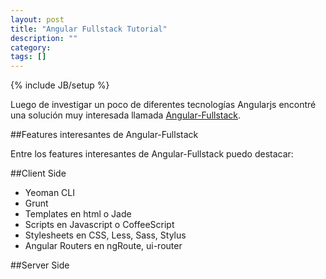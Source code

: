 ```yaml
---
layout: post
title: "Angular Fullstack Tutorial"
description: ""
category: 
tags: []
---
```

{% include JB/setup %}

Luego de investigar un poco de diferentes tecnologías Angularjs encontré una solución muy interesada llamada [Angular-Fullstack](https://github.com/DaftMonk/generator-angular-fullstack).

##Features interesantes de Angular-Fullstack

Entre los features interesantes de Angular-Fullstack puedo destacar:

##Client Side
<ul class="posts">
    <li>Yeoman CLI</li>
    <li>Grunt</li>
    <li>Templates en html o Jade</li>
    <li>Scripts en Javascript o CoffeeScript</li>
    <li>Stylesheets en CSS, Less, Sass, Stylus</li>
    <li>Angular Routers en ngRoute, ui-router </li>
</ul>


##Server Side
